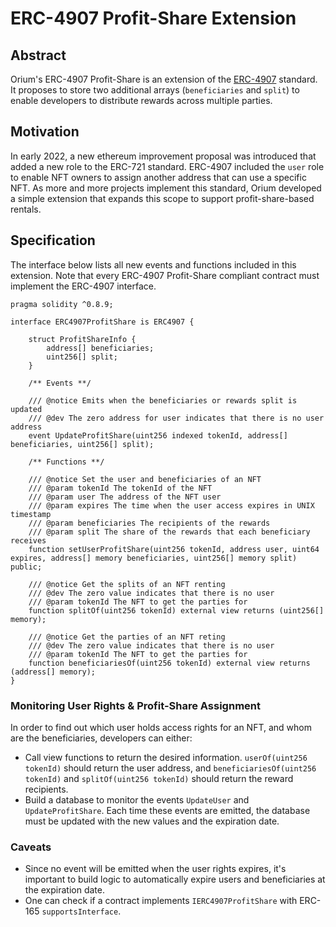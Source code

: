 # ERC-4907 Profit-Share Extension

## Abstract

Orium's ERC-4907 Profit-Share is an extension of the [ERC-4907](https://github.com/ethereum/EIPs/blob/master/EIPS/eip-4907.md)
standard. It proposes to store two additional arrays (`beneficiaries` and `split`) to enable developers to distribute
rewards across multiple parties.

## Motivation

In early 2022, a new ethereum improvement proposal was introduced that added a new role to the ERC-721 standard. 
ERC-4907 included the `user` role to enable NFT owners to assign another address that can use a specific NFT. As more 
and more projects implement this standard, Orium developed a simple extension that expands this scope to support 
profit-share-based rentals.

## Specification

The interface below lists all new events and functions included in this extension. Note that every ERC-4907 
Profit-Share compliant contract must implement the ERC-4907 interface.

```solidity
pragma solidity ^0.8.9;

interface ERC4907ProfitShare is ERC4907 {

    struct ProfitShareInfo {
        address[] beneficiaries;
        uint256[] split;
    }
    
    /** Events **/

    /// @notice Emits when the beneficiaries or rewards split is updated
    /// @dev The zero address for user indicates that there is no user address
    event UpdateProfitShare(uint256 indexed tokenId, address[] beneficiaries, uint256[] split);
    
    /** Functions **/

    /// @notice Set the user and beneficiaries of an NFT
    /// @param tokenId The tokenId of the NFT
    /// @param user The address of the NFT user
    /// @param expires The time when the user access expires in UNIX timestamp
    /// @param beneficiaries The recipients of the rewards
    /// @param split The share of the rewards that each beneficiary receives
    function setUserProfitShare(uint256 tokenId, address user, uint64 expires, address[] memory beneficiaries, uint256[] memory split) public;

    /// @notice Get the splits of an NFT renting
    /// @dev The zero value indicates that there is no user
    /// @param tokenId The NFT to get the parties for
    function splitOf(uint256 tokenId) external view returns (uint256[] memory);

    /// @notice Get the parties of an NFT reting
    /// @dev The zero value indicates that there is no user
    /// @param tokenId The NFT to get the parties for
    function beneficiariesOf(uint256 tokenId) external view returns (address[] memory);
}
```

### Monitoring User Rights & Profit-Share Assignment

In order to find out which user holds access rights for an NFT, and whom are the beneficiaries, developers can either:

* Call view functions to return the desired information. `userOf(uint256 tokenId)` should return the user address, and
`beneficiariesOf(uint256 tokenId)` and `splitOf(uint256 tokenId)` should return the reward recipients.
* Build a database to monitor the events `UpdateUser` and `UpdateProfitShare`. Each time these events are emitted, the
database must be updated with the new values and the expiration date.

### Caveats

* Since no event will be emitted when the user rights expires, it's important to build logic to automatically expire
users and beneficiaries at the expiration date.
* One can check if a contract implements `IERC4907ProfitShare` with ERC-165 `supportsInterface`. 